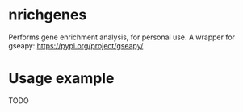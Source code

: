 # nrichgenes
Performs gene enrichment analysis, for personal use. A wrapper for gseapy: https://pypi.org/project/gseapy/

# Usage example
TODO
